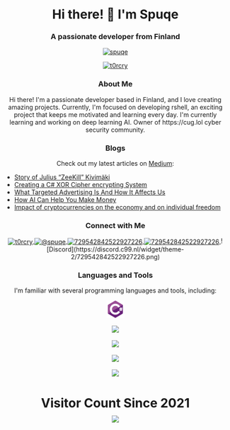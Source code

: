 <h1 align="center">Hi there! 👋 I'm Spuqe</h1>
<h3 align="center">A passionate developer from Finland</h3>

<p align="center">
  <a href="https://github.com/ryo-ma/github-profile-trophy">
    <img src="https://github-profile-trophy.vercel.app/?username=spuqe" alt="spuqe" />
  </a>
</p>

<p align="center">
  <a href="https://twitter.com/ghs081" target="blank">
    <img src="https://img.shields.io/twitter/follow/t0rcry?logo=twitter&style=for-the-badge" alt="t0rcry" />
  </a>
</p>

<h3 align="center">About Me</h3>

<p align="center">
  Hi there! I'm a passionate developer based in Finland, and I love creating amazing projects. Currently, I'm focused on developing rshell, an exciting project that keeps me motivated and learning every day. 
  I'm currently learning and working on deep learning AI. Owner of https://cug.lol cyber security community.
</p>

<h3 align="center">Blogs</h3>

<p align="center">
  Check out my latest articles on <a href="https://graph33.medium.com/">Medium</a>:
</p>

<!-- BLOG-POST-LIST:START -->
- [Story of Julius “ZeeKill” Kivimäki](https://graph33.medium.com/story-of-julius-zeekill-kivim%C3%A4ki-7e15ea7f56b7?source=rss-9f93260ab231------2)
- [Creating a C# XOR Cipher encrypting System](https://graph33.medium.com/creating-a-c-xor-cipher-encrypting-system-45d65d4b4183?source=rss-9f93260ab231------2)
- [What Targeted Advertising Is And How It Affects Us](https://graph33.medium.com/what-targeted-advertising-is-and-how-it-affects-us-3bbb36c36cd3?source=rss-9f93260ab231------2)
- [How AI Can Help You Make Money](https://graph33.medium.com/how-ai-can-help-you-make-money-627ef6e5881f?source=rss-9f93260ab231------2)
- [Impact of cryptocurrencies on the economy and on individual freedom](https://graph33.medium.com/impact-of-cryptocurrencies-on-the-economy-and-on-individual-freedom-292e4b7056a5?source=rss-9f93260ab231------2)
<!-- BLOG-POST-LIST:END -->

<h3 align="center">Connect with Me</h3>

<p align="center">
  <a href="https://twitter.com/GHS081" target="blank">
    <img align="center" src="https://raw.githubusercontent.com/rahuldkjain/github-profile-readme-generator/master/src/images/icons/Social/twitter.svg" alt="t0rcry" height="30" width="40" />
  </a>
  <a href="https://medium.com/@graph33" target="blank">
    <img align="center" src="https://raw.githubusercontent.com/rahuldkjain/github-profile-readme-generator/master/src/images/icons/Social/medium.svg" alt="@spuqe" height="30" width="40" />
  </a>
  <a href="https://discord.gg/cyber-underground-900619671072567326" target="blank">
    <img align="center" src="https://raw.githubusercontent.com/rahuldkjain/github-profile-readme-generator/master/src/images/icons/Social/discord.svg" alt="729542842522927226" height="30" width="40" />
  </a>
  <a href="https://discord.com/user/729542842522927226" target="blank">
    <img align="center" src="https://raw.githubusercontent.com/rahuldkjain/github-profile-readme-generator/master/src/images/icons/Social/discord.svg" alt="729542842522927226" height="30" width="40" />
  </a>
  ![Discord](https://discord.c99.nl/widget/theme-2/729542842522927226.png)
</p>

<h3 align="center">Languages and Tools</h3>

<p align="center">
  I'm familiar with several programming languages and tools, including:
</p>

<p align="center">
  <a href="https://www.w3schools.com/cs/" target="_blank" rel="noreferrer">
    <img src="https://raw.githubusercontent.com/devicons/devicon/master/icons/csharp/csharp-original.svg" alt="csharp" width="40" height="40"/>
  </a>
  <!-- Add more icons of your preferred programming languages and tools here -->
</p>

<p align="center">
  <img src="https://github-readme-stats.vercel.app/api/top-langs/?username=spuqe&layout=compact&show_icons=true&theme=radical&count_private=true&langs_count=10&hide=css"/>
</p>

<p align="center">
  <img src="https://github-readme-stats.vercel.app/api?username=spuqe&count_private=true&show_icons=true&theme=radical" />
</p>

<p align="center">
  <a href="https://testaustime.fi">
    <img src="https://github-readme-testaustime.vercel.app/api/testaustime?username=graph&layout=compact&range=999&langs_count=20&bg_color=001219&text_color=94d2bd&icon_color=0a9396&title_color=ee9b00" />
  </a>
</p>

<p align="center">      
  <img src="https://i.imgur.com/7SDkYwo.gif"/>
</p>

<p> 
  <h1 align="center">Visitor Count Since 2021<br>
  <img src="https://profile-counter.glitch.me/spuqe/count.svg" />
  </h1>
</p>
